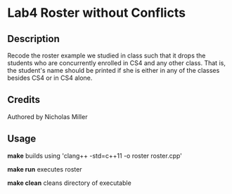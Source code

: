 # Lab4 Roster without Conflicts

## Description
Recode the roster example we studied in class such that it drops the students who are 
concurrently enrolled in CS4 and any other class. That is, the student's name should be printed if 
she is either in any of the classes besides CS4 or in CS4 alone. 

## Credits
Authored by Nicholas Miller

## Usage
**make** builds using 'clang++ -std=c++11 -o roster roster.cpp'

**make run** executes roster

**make clean** cleans directory of executable
